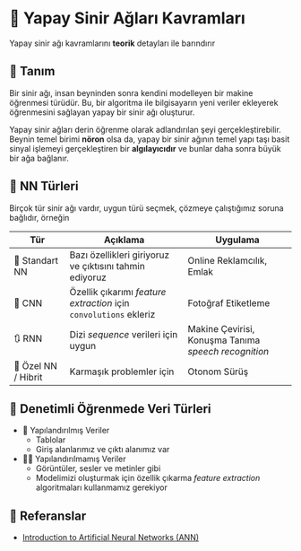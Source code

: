 # 💎 Yapay Sinir Ağları Kavramları
Yapay sinir ağı kavramlarını **teorik** detayları ile barındırır

## 🔎 Tanım
Bir sinir ağı, insan beyninden sonra kendini modelleyen bir makine öğrenmesi türüdür. Bu, bir algoritma ile bilgisayarın yeni veriler ekleyerek öğrenmesini sağlayan yapay bir sinir ağı oluşturur.

Yapay sinir ağları derin öğrenme olarak adlandırılan şeyi gerçekleştirebilir. Beynin temel birimi **nöron** olsa da, yapay bir sinir ağının temel yapı taşı basit sinyal işlemeyi gerçekleştiren bir **algılayıcıdır** ve bunlar daha sonra büyük bir ağa bağlanır.

## 📑 NN Türleri
Birçok tür sinir ağı vardır, uygun türü seçmek, çözmeye çalıştığımız soruna bağlıdır, örneğin

| Tür                    | Açıklama                                                         | Uygulama                    | 
| ---------------------- | -----------------------------------------------------------------| --------------------------- |
| 👼 Standart NN        | Bazı özellikleri giriyoruz ve çıktısını tahmin ediyoruz           | Online Reklamcılık, Emlak  |     
| 🎨 CNN                | Özellik çıkarımı _feature extraction_ için `convolutions` ekleriz | Fotoğraf Etiketleme        |
| 🔃 RNN                | Dizi _sequence_ verileri için uygun                               | Makine Çevirisi, Konuşma Tanıma _speech recognition_ |
| 🤨 Özel NN / Hibrit   | Karmaşık problemler için                                          | Otonom Sürüş               |


## 📑 Denetimli Öğrenmede Veri Türleri
* 🚧 Yapılandırılmış Veriler
  * Tablolar
  * Giriş alanlarımız ve çıktı alanımız var
* 🤹‍♂️ Yapılandırılmamış Veriler
  * Görüntüler, sesler ve metinler gibi
  * Modelimizi oluşturmak için özellik çıkarma _feature extraction_ algoritmaları kullanmamız gerekiyor

## 🧐 Referanslar
- [Introduction to Artificial Neural Networks (ANN)](https://searchenterpriseai.techtarget.com/definition/neural-network)